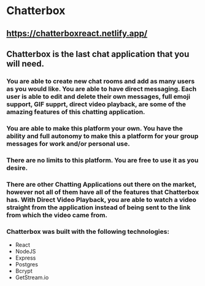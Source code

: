 # Chatterbox

## https://chatterboxreact.netlify.app/

## Chatterbox is the last chat application that you will need. 

### You are able to create new chat rooms and add as many users as you would like. You are able to have direct messaging. Each user is able to edit and delete their own messages, full emoji support, GIF supprt, direct video playback, are some of the amazing features of this chatting application. 

### You are able to make this platform your own. You have the ability and full autonomy to make this a platform for your group messages for work and/or personal use. 
### There are no limits to this platform. You are free to use it as you desire. 

### There are other Chatting Applications out there on the market, however not all of them have all of the features that Chatterbox has. With Direct Video Playback, you are able to watch a video straight from the application instead of being sent to the link from which the video came from. 

### Chatterbox was built with the following technologies: 
* React
* NodeJS
* Express
* Postgres
* Bcrypt
* GetStream.io